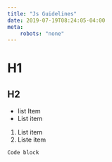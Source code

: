 ```yaml
---
title: "Js Guidelines"
date: 2019-07-19T08:24:05-04:00
meta:
    robots: "none"
---
```

# H1
## H2

* list Item
* List item

1. List item
2. Liste item

```
Code block
```
